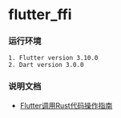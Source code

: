 # flutter_ffi

### 运行环境

    1. Flutter version 3.10.0
    2. Dart version 3.0.0


### 说明文档

- [Flutter调用Rust代码操作指南](https://blog.csdn.net/qq_17766199/article/details/131141194)
